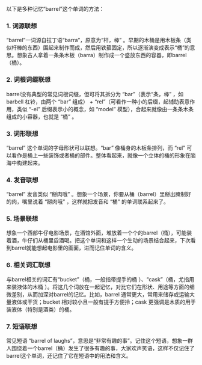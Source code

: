 以下是多种记忆“barrel”这个单词的方法：

### 1. 词源联想
“barrel”一词源自拉丁语“barra”，原意为“杆，棒” 。早期的木桶是用木板条（类似杆棒的东西）围起来制作而成，然后用铁箍固定，所以逐渐演变成表示“桶”的意思。想象古人拿着一条条木板（barra）制作成一个盛放东西的容器，即barrel（桶）。 

### 2. 词根词缀联想
barrel没有典型的常见词根词缀，但可将其拆分为 “bar”（表示“条，棒” ，如barbell 杠铃，由两个 “bar” 组成） + “rel”（可看作一种小的后缀，起辅助表意作用，类似 “-el” 后缀表示小的概念，如 “model” 模型），合起来就像由一条条木条组成的小容器，也就是 “桶” 。

### 3. 词形联想
“barrel” 这个单词的字母形状可以联想。“bar” 像桶身的木板条排列，而 “rel” 可以看作是桶上一些装饰或者桶的部件。整体看起来，就像一个立体的桶的形象在脑海中构建起来。

### 4. 发音联想
“barrel” 发音类似 “掰肉哦” 。想象一个场景，你要从桶（barrel）里掰出腌制好的肉，嘴里说着 “掰肉哦” ，这样就把发音和 “桶” 的单词联系起来了。

### 5. 场景联想
想象一个西部牛仔电影场景，在酒馆外面，堆放着一个个的barrel（桶），可能装着酒，牛仔们从桶里舀酒喝。把这个单词和这样一个生动的场景结合起来，下次看到barrel就能想起电影里的画面，进而记住单词的含义。

### 6. 相关词汇联想
与barrel相关的词汇有“bucket”（桶，一般指带提手的桶 ）、“cask”（桶，尤指用来装液体的木桶 ）。将这几个词放在一起记忆，对比它们在形状、用途等方面的细微差别，从而加深对barrel的记忆。比如，barrel 通常更大，常用来储存或运输大量液体或干货；bucket 相对较小且一般有提手方便拎；cask 更强调是木质的用于装液体（特别是酒类）的桶。

### 7. 短语联想
常见短语 “barrel of laughs”，意思是“非常有趣的事”。记住这个短语，想象一群人围绕着一个barrel（桶）发生了很多有趣的事，大家欢声笑语，这样不仅记住了barrel这个单词，还记住了它在短语中的用法和含义。 